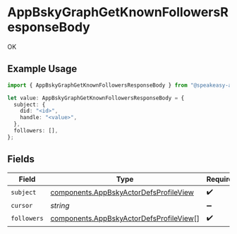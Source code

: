 # AppBskyGraphGetKnownFollowersResponseBody

OK

## Example Usage

```typescript
import { AppBskyGraphGetKnownFollowersResponseBody } from "@speakeasy-api/bluesky/models/operations";

let value: AppBskyGraphGetKnownFollowersResponseBody = {
  subject: {
    did: "<id>",
    handle: "<value>",
  },
  followers: [],
};
```

## Fields

| Field                                                                                              | Type                                                                                               | Required                                                                                           | Description                                                                                        |
| -------------------------------------------------------------------------------------------------- | -------------------------------------------------------------------------------------------------- | -------------------------------------------------------------------------------------------------- | -------------------------------------------------------------------------------------------------- |
| `subject`                                                                                          | [components.AppBskyActorDefsProfileView](../../models/components/appbskyactordefsprofileview.md)   | :heavy_check_mark:                                                                                 | N/A                                                                                                |
| `cursor`                                                                                           | *string*                                                                                           | :heavy_minus_sign:                                                                                 | N/A                                                                                                |
| `followers`                                                                                        | [components.AppBskyActorDefsProfileView](../../models/components/appbskyactordefsprofileview.md)[] | :heavy_check_mark:                                                                                 | N/A                                                                                                |